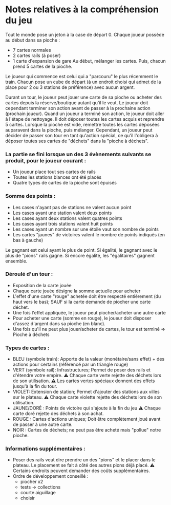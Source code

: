 # Notes relatives à la compréhension du jeu

Tout le monde pose un jeton à la case de départ 0.
Chaque joueur possède au début dans sa pioche :
- 7 cartes normales
- 2 cartes rails (à poser)
- 1 carte d'expansion de gare
  Au début, mélanger les cartes.
  Puis, chacun prend 5 cartes de la pioche.

Le joueur qui commence est celui qui a "parcouru" le plus récemment le train. Chacun pose un cube de départ (à un endroit choisi qui admet de la place pour 2 ou 3 stations de préférence) avec aucun argent.

Durant un tour, le joueur peut jouer une carte de sa pioche ou acheter des cartes depuis la réserve/boutique autant qu'il le veut. Le joueur doit cependant terminer son action avant de passer à la prochaine action (prochain joueur).
Quand un joueur a terminé son action, le joueur doit aller à l'étape de nettoyage. Il doit déposer toutes les cartes acquis et reprendre 5 cartes. Lorsque la pioche est vide, remettre toutes les cartes déposées auparavent dans la pioche, puis mélanger.
Cependant, un joueur peut décider de passer son tour en tant qu'action spécial, ce qu'il l'obligera à déposer toutes ses cartes de "déchets" dans la "pioche à déchets".


### La partie se fini lorsque un des 3 évènements suivants se produit, pour le joueur courant :
- Un joueur place tout ses cartes de rails
- Toutes les stations blances ont été placés
- Quatre types de cartes de la pioche sont épuisés

### Somme des points :
- Les cases n'ayant pas de stations ne valent aucun point
- Les cases ayant une station valent deux points
- Les cases ayant deux stations valent quatres points
- Les cases ayant trois stations valent huit points
- Les cases ayant un nombre sur une étoile vaut son nombre de points
- Les cartes "jaunes" de victoires valent le nombre de points indiqués (en bas à gauche)

Le gagnant est celui ayant le plus de point. Si égalité, le gagnant avec le plus de "pions" rails gagne. Si encore égalité, les "égalitaires" gagnent ensemble.


### Déroulé d'un tour :
- Exposition de la carte jouée
- Chaque carte jouée désigne la somme actuelle pour acheter
- L'effet d'une carte "rouge" achetée doit être respecté entièrement (du haut vers le bas); SAUF si la carte demande de piocher une carte déchet.
- Une fois l'effet appliquée, le joueur peut piocher/acheter une autre carte
- Pour acheter une carte (somme en rouge), le joueur doit disposer d'assez d'argent dans sa pioche (en blanc).
- Une fois qu'il ne peut plus jouer/acheter de cartes, le tour est terminé => Pioche à déchets



### Types de cartes :
- BLEU (symbole train): Apporte de la valeur (monétaire/sans effet) + des actions pour certains (référencé par un triangle rouge)
- VERT (symbole rail): Infrastructures; Permet de poser des rails et d'étendre votre empire.
  ⚠️ Chaque carte verte rejette des déchets lors de son utilisation.
  ⚠️ Les cartes vertes spéciaux donnent des effets jusqu'à la fin du tour.
- VIOLET: Extension de station; Permet d'ajouter des stations aux villes sur le plateau.
  ⚠️ Chaque carte violette rejette des déchets lors de son utilisation.
- JAUNE/DORÉ : Points de victoire qui s'ajoute à la fin du jeu
  ⚠️ Chaque carte doré rejette des déchets à son achat.
- ROUGE : Cartes d'actions uniques; Doit être complètement joué avant de passer à une autre carte.
- NOIR : Cartes de déchets; ne peut pas être acheté mais "pollue" notre pioche.


### Informations supplémentaires :
- Poser des rails veut dire prendre un des "pions" et le placer dans le plateau. Le placement se fait à côté des autres pions déjà placé.
  ⚠️ Certains endroits peuvent demander des coûts supplémentaires.
- Ordre de développement conseillé :
  - piocher x2
  - tests -> collections
  - courte aiguillage
  - choisir
